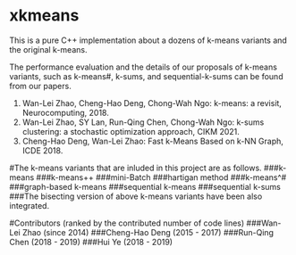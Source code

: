 # xkmeans
This is a pure C++ implementation about a dozens of k-means variants and the original k-means.

The performance evaluation and the details of our proposals of k-means variants, such as k-means#, k-sums, and sequential-k-sums can be found from our papers.
1. Wan-Lei Zhao, Cheng-Hao Deng, Chong-Wah Ngo: k-means: a revisit, Neurocomputing, 2018.
2. Wan-Lei Zhao, SY Lan, Run-Qing Chen, Chong-Wah Ngo: k-sums clustering: a stochastic optimization approach, CIKM 2021.
3. Cheng-Hao Deng, Wan-Lei Zhao: Fast k-Means Based on k-NN Graph, ICDE 2018.


#The k-means variants that are inluded in this project are as follows.
###k-means
###k-means++
###mini-Batch
###hartigan method
###k-means^#
###graph-based k-means
###sequential k-means
###sequential k-sums
###The bisecting version of above k-means variants have been also integrated.



#Contributors (ranked by the contributed number of code lines)
###Wan-Lei Zhao (since 2014)
###Cheng-Hao Deng (2015 - 2017)
###Run-Qing Chen (2018 - 2019)
###Hui Ye (2018 - 2019)
